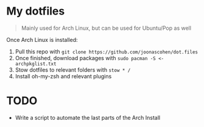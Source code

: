 # My dotfiles
> Mainly used for Arch Linux, but can be used for Ubuntu/Pop as well

Once Arch Linux is installed:
1. Pull this repo with `git clone https://github.com/joonascohen/dot.files`
2. Once finished, download packages with `sudo pacman -S <- archpkglist.txt`
3. Stow dotfiles to relevant folders with `stow * /`
4. Install oh-my-zsh and relevant plugins

# TODO
- Write a script to automate the last parts of the Arch Install 
